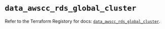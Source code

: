 # `data_awscc_rds_global_cluster`

Refer to the Terraform Registory for docs: [`data_awscc_rds_global_cluster`](https://registry.terraform.io/providers/hashicorp/awscc/0.70.0/docs/data-sources/rds_global_cluster).

